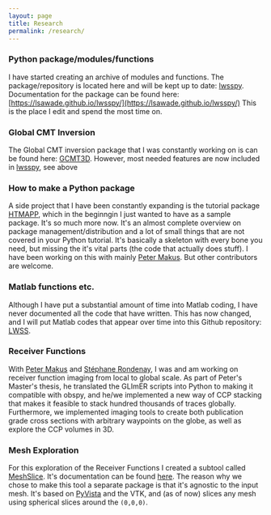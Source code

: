 ```yaml
---
layout: page
title: Research
permalink: /research/
---
```


### Python package/modules/functions

I have started creating an archive of modules and 
functions. The package/repository is located here and will
be kept up to date: [lwsspy](https://github.com/lsawade/lwsspy).
Documentation for the package can be found here: 
[https://lsawade.github.io/lwsspy/](https://lsawade.github.io/lwsspy/)
This is the place I edit and spend the most time on.

### Global CMT Inversion

The Global CMT inversion package that I was constantly working on is
can be found here: [GCMT3D](https://lsawade.github.io/GCMT3D/). However, 
most needed features are now included in 
[lwsspy](https://github.com/lsawade/lwsspy), see above

### How to make a Python package

A side project that I have been constantly expanding is the 
tutorial package [HTMAPP](https://lsawade.github.io/how_to_make_a_python_package/),
which in the beginngin I just wanted to have as a sample package.
It's so much more now. It's an almost complete overview on package 
management/distribution and a lot of small things that are not
covered in your Python tutorial.
It's basically a skeleton with every bone you need, but missing the
it's vital parts (the code that actually does stuff).
I have been working on this with mainly
[Peter Makus](https://petermakus.github.io). But other contributors are 
welcome.

### Matlab functions etc.

Although I have put a substantial amount of time into Matlab coding, I have 
never documented all the code that have written. This has now changed,
and I will put Matlab codes that appear over time into this Github 
repository: [LWSS](https://github.com/lsawade/lwss).


### Receiver Functions

With [Peter Makus](https://petermakus.github.io) and 
[Stéphane Rondenay](http://stephanerondenay.com), I was and am working on 
receiver function imaging from local to global scale. As part of Peter's 
Master's thesis, he translated the GLImER scripts into Python to making it
compatible with obspy, and he/we implemented a new way of CCP stacking that
makes it feasible to stack hundred thousands of traces globally. Furthermore,
we implemented imaging tools to create both publication grade cross sections
with arbitrary waypoints on the globe, as well as explore the CCP volumes in 
3D. 

### Mesh Exploration

For this exploration of the Receiver Functions I created a subtool called
[MeshSlice](https://github.com/lsawade/meshslice). It's documentation can 
be found [here](https://lsawade.github.io/meshslice/). The reason why we 
chose to make this tool a separate package is that it's agnostic to the input
mesh. It's based on [PyVista](https://docs.pyvista.org/index.html) and 
the VTK, and (as of now) slices any mesh using spherical slices around the 
`(0,0,0)`. 